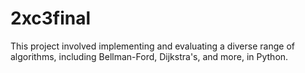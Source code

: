 # 2xc3final
This project involved implementing and evaluating a diverse range of algorithms, including Bellman-Ford, Dijkstra's, and more, in Python.
